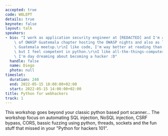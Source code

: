```yaml
---
accepted: true
code: W8LEPT
details: true
keynote: false
layout: talk
speakers:
- bio: "I work as application security engineer at [REDACTED] and I'm active collaborator\
    \ of OWASP Guatemala chapter hosting the OWASP nights and also as leader of HackTheBox\
    \ Guatemala meetup.\r\nI like code, I'm way better at reading than writing it,\
    \ but I feel competent in python.\r\nI like all-the-things-computers and currently\
    \ I'm day dreaming about becoming a hacker :D"
  handle: false
  name: Diego
  photo: null
timeslot:
  duration: 240
  end: 2022-05-15 18:00:00+02:00
  start: 2022-05-15 14:00:00+02:00
title: Python for webhackers
track: 1
---
```


This workshop goes beyond your classic python based port scanner...
The workshop focus on automating SQL injection, NoSQL injection,  CSRF bypass, CORS,  bassic fuzzing using python, threads, sockets and the fun stuff that  missed in your "Python for hackers 101".